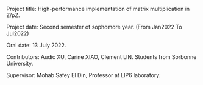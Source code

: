 Project title: High-performance implementation of matrix multiplication in Z/pZ.

Project date: Second semester of sophomore year. (From Jan2022 To Jul2022)

Oral date: 13 July 2022.

Contributors: Audic XU, Carine XIAO, Clement LIN. Students from Sorbonne University.

Supervisor: Mohab Safey El Din, Professor at LIP6 laboratory.
